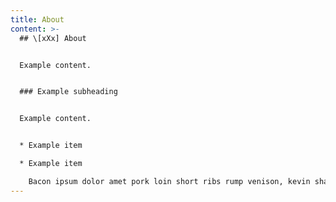 ```yaml
---
title: About
content: >-
  ## \[xXx] About


  Example content.


  ### Example subheading


  Example content.


  * Example item

  * Example item

    Bacon ipsum dolor amet pork loin short ribs rump venison, kevin shankle tongue beef. Tail beef bresaola turducken, swine prosciutto sirloin tenderloin ground round sausage picanha. Chuck biltong flank brisket meatloaf. Frankfurter bacon shoulder biltong prosciutto. Doner drumstick short ribs rump bacon pig pork belly pork loin capicola kielbasa short loin landjaeger turducken chicken. Tenderloin bresaola short loin jowl swine leberkas, salami picanha turkey. Ribeye salami turducken, chuck sausage venison prosciutto pastrami short loin leberkas.
---
```

